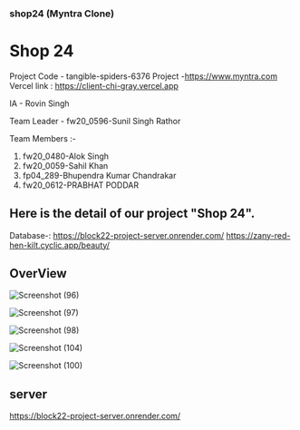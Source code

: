 

### shop24  (Myntra Clone)


# Shop 24

Project Code - tangible-spiders-6376
Project -https://www.myntra.com
Vercel link : https://client-chi-gray.vercel.app

IA - Rovin Singh 

Team Leader -  fw20_0596-Sunil Singh Rathor


Team Members :-
1. fw20_0480-Alok Singh
2. fw20_0059-Sahil Khan
3. fp04_289-Bhupendra Kumar Chandrakar
4. fw20_0612-PRABHAT PODDAR
## Here is the detail of our project "Shop 24".

Database-:
https://block22-project-server.onrender.com/
https://zany-red-hen-kilt.cyclic.app/beauty/




##  OverView


![Screenshot (96)](https://user-images.githubusercontent.com/107742899/212706400-351356f7-526e-4900-bddb-3f19f568b3f5.png)


![Screenshot (97)](https://user-images.githubusercontent.com/107742899/212706448-345e7e3a-580b-483f-a2e0-61ba5ff9e4b3.png)

![Screenshot (98)](https://user-images.githubusercontent.com/107742899/212706458-0cddd31b-c831-4733-9061-a2c247182659.png)

![Screenshot (104)](https://user-images.githubusercontent.com/107742899/213986482-3a5c86f1-bde2-4a9c-9673-e103c3b4ff3b.png)

![Screenshot (100)](https://user-images.githubusercontent.com/107742899/212706511-26e82fd8-5ae4-4545-95e9-cc7f3abbeb0b.png)













## server

https://block22-project-server.onrender.com/

